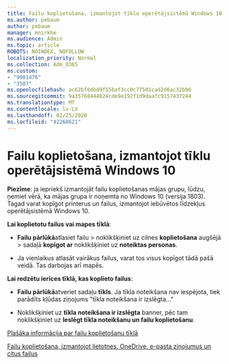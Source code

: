 ```yaml
---
title: Failu koplietošana, izmantojot tīklu operētājsistēmā Windows 10
ms.author: pebaum
author: pebaum
manager: mnirkhe
ms.audience: Admin
ms.topic: article
ROBOTS: NOINDEX, NOFOLLOW
localization_priority: Normal
ms.collection: Adm_O365
ms.custom:
- "9001476"
- "3507"
ms.openlocfilehash: ac62bf8dbd9f55baf3cc0c77501cad2d6ac32b06
ms.sourcegitcommit: 9a35768444824cde9e192f1d9daafc9157437244
ms.translationtype: MT
ms.contentlocale: lv-LV
ms.lasthandoff: 02/25/2020
ms.locfileid: "42268621"
---
```

# <a name="file-sharing-over-a-network-in-windows-10"></a>Failu koplietošana, izmantojot tīklu operētājsistēmā Windows 10

**Piezīme**: ja iepriekš izmantojāt failu koplietošanas mājas grupu, lūdzu, ņemiet vērā, ka mājas grupa ir noņemta no Windows 10 (versija 1803). Tagad varat kopīgot printerus un failus, izmantojot iebūvētos līdzekļus operētājsistēmā Windows 10.

**Lai koplietotu failus vai mapes tīklā**:

- **Failu pārlūkā**atlasiet failu > noklikšķiniet uz cilnes **koplietošana** augšējā > sadaļā **kopīgot ar** noklikšķiniet uz **noteiktas personas**.
          
- Ja vienlaikus atlasāt vairākus failus, varat tos visus kopīgot tādā pašā veidā. Tas darbojas arī mapēs.

**Lai redzētu ierīces tīklā, kas koplieto failus**:

- **Failu pārlūkā**atveriet sadaļu **tīkls**. Ja tīkla noteikšana nav iespējota, tiek parādīts kļūdas ziņojums "tīkla noteikšana ir izslēgta..."

- Noklikšķiniet uz **tīkla noteikšana ir izslēgta** banner, pēc tam noklikšķiniet uz **Ieslēgt tīkla noteikšanu un failu koplietošanu**. 
          

[Plašāka informācija par failu koplietošanu tīklā](https://support.microsoft.com/help/4092694/windows-10-file-sharing-over-a-network)

[Failu koplietošana, izmantojot lietotnes, OneDrive, e-pasta ziņojumus un citus failus](https://support.microsoft.com/help/4027674/windows-10-share-files-in-file-explorer)
